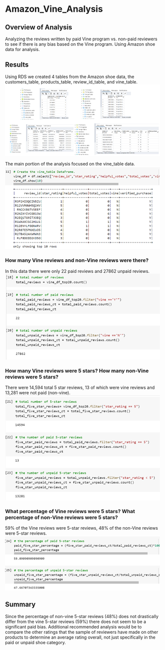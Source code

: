 # Amazon_Vine_Analysis

## Overview of Analysis
Analyzing the reviews written by paid Vine program vs. non-paid reviewers to see if there is any bias based on the Vine program. Using Amazon shoe data for analysis.

## Results

Using RDS we created 4 tables from the Amazon shoe data, the customers_table, products_table, review_id_table, and vine_table. 
![](pgAdminDBTables.png)

The main portion of the analysis focused on the vine_table data. 
![](vine_table_df_creation.png)

### How many Vine reviews and non-Vine reviews were there?
In this data there were only 22 paid reviews and 27862 unpaid reviews. 
![](reviews_all_paid_unpaid.png)

### How many Vine reviews were 5 stars? How many non-Vine reviews were 5 stars?
There were 14,594 total 5 star reviews, 13 of which were vine reviews and 13,281 were not paid (non-vine). 
![](reviews_5star_paid_unpaid.png)

### What percentage of Vine reviews were 5 stars? What percentage of non-Vine reviews were 5 stars?
59% of the Vine reviews were 5-star reviews, 48% of the non-Vine reviews were 5-star reviews.
![](reviews_5star_paid_unpaid_percentages.png)

## Summary
Since the percentage of non-vine 5-star reviews (48%) does not drastically differ from the vine 5-star reviews (59%) there does not seem to be a significant paid bias. Additional recommended analysis would be to compare the other ratings that the sample of reviewers have made on other products to determine an average rating overall, not just specifically in the paid or unpaid shoe category.
